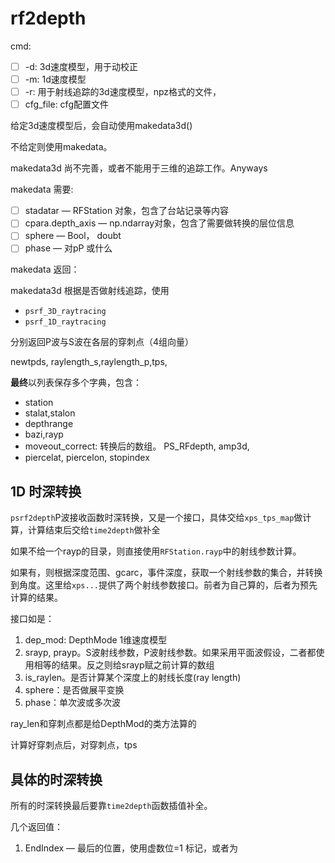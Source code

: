 # rf2depth

cmd: 

- [ ] -d: 3d速度模型，用于动校正
- [ ] -m: 1d速度模型
- [ ] -r: 用于射线追踪的3d速度模型，npz格式的文件，
- [ ] cfg_file: cfg配置文件

给定3d速度模型后，会自动使用makedata3d()

不给定则使用makedata。

makedata3d 尚不完善，或者不能用于三维的追踪工作。Anyways

makedata 需要:

- [ ] stadatar — RFStation 对象，包含了台站记录等内容
- [ ] cpara.depth_axis — np.ndarray对象，包含了需要做转换的层位信息
- [ ] sphere — Bool， doubt
- [ ] phase — 对pP 或什么

makedata 返回：



makedata3d 根据是否做射线追踪，使用

* `psrf_3D_raytracing`
* `psrf_1D_raytracing`

分别返回P波与S波在各层的穿刺点（4组向量）

newtpds, raylength_s,raylength_p,tps,



**最终**以列表保存多个字典，包含：

* station
* stalat,stalon
* depthrange
* bazi,rayp
* moveout_correct: 转换后的数组。 PS_RFdepth, amp3d,
* piercelat, piercelon, stopindex

## 1D 时深转换

`psrf2depth`P波接收函数时深转换，又是一个接口，具体交给`xps_tps_map`做计算，计算结束后交给`time2depth`做补全

如果不给一个rayp的目录，则直接使用`RFStation.rayp`中的射线参数计算。

如果有，则根据深度范围、gcarc，事件深度，获取一个射线参数的集合，并转换到角度。这里给`xps...`提供了两个射线参数接口。前者为自己算的，后者为预先计算的结果。

接口如是：

1. dep_mod: DepthMode 1维速度模型
2. srayp, prayp。S波射线参数，P波射线参数。如果采用平面波假设，二者都使用相等的结果。反之则给srayp赋之前计算的数组
3. is_raylen。是否计算某个深度上的射线长度(ray length)
4. sphere：是否做展平变换
5. phase：单次波或多次波

ray_len和穿刺点都是给DepthMod的类方法算的

计算好穿刺点后，对穿刺点，tps



## 具体的时深转换

所有的时深转换最后要靠`time2depth`函数插值补全。

几个返回值：

1. EndIndex — 最后的位置，使用虚数位=1 标记，或者为